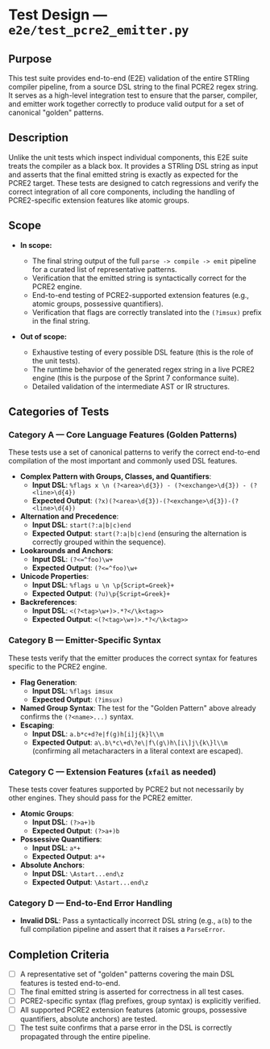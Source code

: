 # Test Design — `e2e/test_pcre2_emitter.py`

## Purpose

This test suite provides end-to-end (E2E) validation of the entire STRling compiler pipeline, from a source DSL string to the final PCRE2 regex string. It serves as a high-level integration test to ensure that the parser, compiler, and emitter work together correctly to produce valid output for a set of canonical "golden" patterns.

## Description

Unlike the unit tests which inspect individual components, this E2E suite treats the compiler as a black box. It provides a STRling DSL string as input and asserts that the final emitted string is exactly as expected for the PCRE2 target. These tests are designed to catch regressions and verify the correct integration of all core components, including the handling of PCRE2-specific extension features like atomic groups.

## Scope

-   **In scope:**

    -   The final string output of the full `parse -> compile -> emit` pipeline for a curated list of representative patterns.
    -   Verification that the emitted string is syntactically correct for the PCRE2 engine.
    -   End-to-end testing of PCRE2-supported extension features (e.g., atomic groups, possessive quantifiers).
    -   Verification that flags are correctly translated into the `(?imsux)` prefix in the final string.

-   **Out of scope:**
    -   Exhaustive testing of every possible DSL feature (this is the role of the unit tests).
    -   The runtime behavior of the generated regex string in a live PCRE2 engine (this is the purpose of the Sprint 7 conformance suite).
    -   Detailed validation of the intermediate AST or IR structures.

## Categories of Tests

### Category A — Core Language Features (Golden Patterns)

These tests use a set of canonical patterns to verify the correct end-to-end compilation of the most important and commonly used DSL features.

-   **Complex Pattern with Groups, Classes, and Quantifiers**:
    -   **Input DSL**: `%flags x \n (?<area>\d{3}) - (?<exchange>\d{3}) - (?<line>\d{4})`
    -   **Expected Output**: `(?x)(?<area>\d{3})-(?<exchange>\d{3})-(?<line>\d{4})`
-   **Alternation and Precedence**:
    -   **Input DSL**: `start(?:a|b|c)end`
    -   **Expected Output**: `start(?:a|b|c)end` (ensuring the alternation is correctly grouped within the sequence).
-   **Lookarounds and Anchors**:
    -   **Input DSL**: `(?<=^foo)\w+`
    -   **Expected Output**: `(?<=^foo)\w+`
-   **Unicode Properties**:
    -   **Input DSL**: `%flags u \n \p{Script=Greek}+`
    -   **Expected Output**: `(?u)\p{Script=Greek}+`
-   **Backreferences**:
    -   **Input DSL**: `<(?<tag>\w+)>.*?</\k<tag>>`
    -   **Expected Output**: `<(?<tag>\w+)>.*?</\k<tag>>`

### Category B — Emitter-Specific Syntax

These tests verify that the emitter produces the correct syntax for features specific to the PCRE2 engine.

-   **Flag Generation**:
    -   **Input DSL**: `%flags imsux`
    -   **Expected Output**: `(?imsux)`
-   **Named Group Syntax**: The test for the "Golden Pattern" above already confirms the `(?<name>...)` syntax.
-   **Escaping**:
    -   **Input DSL**: `a.b*c+d?e|f(g)h[i]j{k}l\\m`
    -   **Expected Output**: `a\.b\*c\+d\?e\|f\(g\)h\[i\]j\{k\}l\\m` (confirming all metacharacters in a literal context are escaped).

### Category C — Extension Features (`xfail` as needed)

These tests cover features supported by PCRE2 but not necessarily by other engines. They should pass for the PCRE2 emitter.

-   **Atomic Groups**:
    -   **Input DSL**: `(?>a+)b`
    -   **Expected Output**: `(?>a+)b`
-   **Possessive Quantifiers**:
    -   **Input DSL**: `a*+`
    -   **Expected Output**: `a*+`
-   **Absolute Anchors**:
    -   **Input DSL**: `\Astart...end\z`
    -   **Expected Output**: `\Astart...end\z`

### Category D — End-to-End Error Handling

-   **Invalid DSL**: Pass a syntactically incorrect DSL string (e.g., `a(b`) to the full compilation pipeline and assert that it raises a `ParseError`.

## Completion Criteria

-   [ ] A representative set of "golden" patterns covering the main DSL features is tested end-to-end.
-   [ ] The final emitted string is asserted for correctness in all test cases.
-   [ ] PCRE2-specific syntax (flag prefixes, group syntax) is explicitly verified.
-   [ ] All supported PCRE2 extension features (atomic groups, possessive quantifiers, absolute anchors) are tested.
-   [ ] The test suite confirms that a parse error in the DSL is correctly propagated through the entire pipeline.
